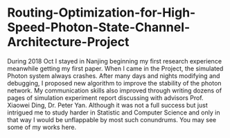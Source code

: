 # Routing-Optimization-for-High-Speed-Photon-State-Channel-Architecture-Project
During 2018 Oct I stayed in Nanjing beginning my first research experience meanwhile getting my first paper. When I came in the Project, the simulated Photon system always crashes. After many days and nights modifying and debugging, I proposed new algorithm to improve the stability of the photon network. My communication skills also improved through writing dozens of pages of simulation experiment report discussing with advisors Prof. Xiaowei Ding, Dr. Peter Yan. Although it was not a full success but just intrigued me to study harder in Statistic and Computer Science and only in that way I would be unflappable by most such conundrums. You may see some of my works here.